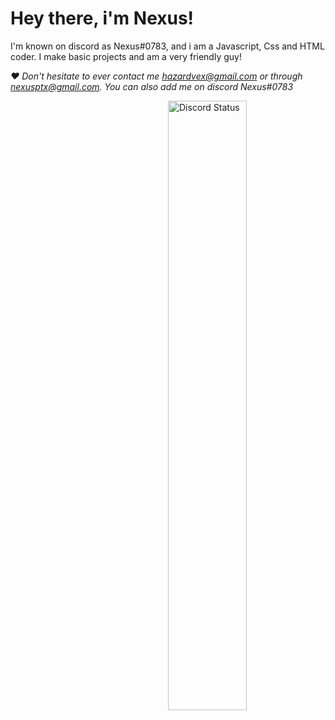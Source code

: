 # Hey there, i'm Nexus!
I'm known on discord as Nexus#0783, and i am a Javascript, Css and HTML coder.
I make basic projects and am a very friendly guy!


*❤ Don't hesitate to ever contact me hazardvex@gmail.com or through nexusptx@gmail.com. You can also add me on discord Nexus#0783*

<img width="50%" align="right" alt="Discord Status" src="https://images-ext-1.discordapp.net/external/u5YxaMmkxCRTKJ9GgwZcfiWC9N1dc_4dYBR7jkfEHwI/%3Fsize%3D1024/https/cdn.discordapp.com/avatars/714821119080923177/8b10a9fb973fb9c0322592f4ca1033ca.png" data-canonical-src="https://lanyard.cnrad.dev/api/714821119080923177?bg=1f1f1f&amp;borderRadius=5px" style="max-width: 100%;">
